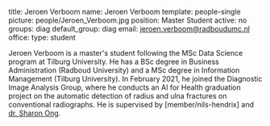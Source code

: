 title: Jeroen Verboom
name: Jeroen Verboom
template: people-single
picture: people/Jeroen_Verboom.jpg
position: Master Student
active: no
groups: diag
default_group: diag
email: jeroen.verboom@radboudumc.nl
office: 
type: student

Jeroen Verboom is a master's student following the MSc Data Science program at Tilburg University. He has a BSc degree in Business Administration (Radboud University) and a MSc degree in Information Management (Tilburg University). In February 2021, he joined the Diagnostic Image Analysis Group, where he conducts an AI for Health graduation project on the automatic detection of radius and ulna fractures on conventional radiographs. He is supervised by [member/nils-hendrix] and [dr. Sharon Ong](https://www.tilburguniversity.edu/nl/medewerkers/l-l-ong).  